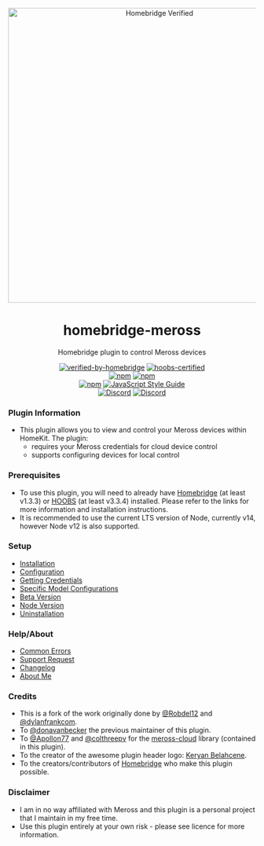 <p align="center">
 <a href="https://github.com/bwp91/homebridge-meross"><img alt="Homebridge Verified" src="https://user-images.githubusercontent.com/43026681/126865477-39d9bbe9-9d0a-402a-9484-6cba8875256c.png" width="600px"></a>
</p>
<span align="center">

# homebridge-meross

Homebridge plugin to control Meross devices

[![verified-by-homebridge](https://badgen.net/badge/homebridge/verified/purple)](https://github.com/homebridge/homebridge/wiki/Verified-Plugins)
[![hoobs-certified](https://badgen.net/badge/HOOBS/certified/yellow)](https://plugins.hoobs.org/plugin/homebridge-meross)  
[![npm](https://img.shields.io/npm/v/homebridge-meross/latest?label=latest)](https://www.npmjs.com/package/homebridge-meross)
[![npm](https://img.shields.io/npm/v/homebridge-meross/beta?label=beta)](https://github.com/bwp91/homebridge-meross/wiki/Beta-Version)  
[![npm](https://img.shields.io/npm/dt/homebridge-meross)](https://www.npmjs.com/package/homebridge-meross)
[![JavaScript Style Guide](https://img.shields.io/badge/code_style-standard-brightgreen.svg)](https://standardjs.com)  
[![Discord](https://img.shields.io/discord/784827113378676736?color=728ED5&logo=discord&label=bwp91-discord)](https://discord.com/channels/784827113378676736/784827113378676739)
[![Discord](https://img.shields.io/discord/432663330281226270?color=728ED5&logo=discord&label=hb-discord)](https://discord.com/channels/432663330281226270/742733745743855627)

</span>

### Plugin Information

- This plugin allows you to view and control your Meross devices within HomeKit. The plugin:
  - requires your Meross credentials for cloud device control
  - supports configuring devices for local control

### Prerequisites

- To use this plugin, you will need to already have [Homebridge](https://homebridge.io) (at least v1.3.3) or [HOOBS](https://hoobs.org) (at least v3.3.4) installed. Please refer to the links for more information and installation instructions.
- It is recommended to use the current LTS version of Node, currently v14, however Node v12 is also supported.

### Setup

- [Installation](https://github.com/bwp91/homebridge-meross/wiki/Installation)
- [Configuration](https://github.com/bwp91/homebridge-meross/wiki/Configuration)
- [Getting Credentials](https://github.com/bwp91/homebridge-meross/wiki/Getting-Credentials)
- [Specific Model Configurations](https://github.com/bwp91/homebridge-meross/wiki/Specific-Model-Configurations)
- [Beta Version](https://github.com/bwp91/homebridge-meross/wiki/Beta-Version)
- [Node Version](https://github.com/bwp91/homebridge-meross/wiki/Node-Version)
- [Uninstallation](https://github.com/bwp91/homebridge-meross/wiki/Uninstallation)

### Help/About

- [Common Errors](https://github.com/bwp91/homebridge-meross/wiki/Common-Errors)
- [Support Request](https://github.com/bwp91/homebridge-meross/issues/new/choose)
- [Changelog](https://github.com/bwp91/homebridge-meross/blob/latest/CHANGELOG.md)
- [About Me](https://github.com/sponsors/bwp91)

### Credits

- This is a fork of the work originally done by [@Robdel12](https://github.com/Robdel12) and [@dylanfrankcom](https://github.com/dylanfrankcom).
- To [@donavanbecker](https://github.com/donavanbecker) the previous maintainer of this plugin.
- To [@Apollon77](https://github.com/Apollon77) and [@colthreepv](https://github.com/colthreepv) for the [meross-cloud](https://github.com/Apollon77/meross-cloud) library (contained in this plugin).
- To the creator of the awesome plugin header logo: [Keryan Belahcene](https://www.instagram.com/keryan.me).
- To the creators/contributors of [Homebridge](https://homebridge.io) who make this plugin possible.

### Disclaimer

- I am in no way affiliated with Meross and this plugin is a personal project that I maintain in my free time.
- Use this plugin entirely at your own risk - please see licence for more information.

